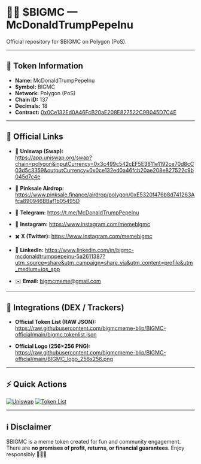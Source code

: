 # 🐸🍔 $BIGMC — McDonaldTrumpPepeInu

Official repository for $BIGMC on Polygon (PoS).

---

## 📌 Token Information
- **Name:** McDonaldTrumpPepeInu  
- **Symbol:** BIGMC  
- **Network:** Polygon (PoS)  
- **Chain ID:** 137  
- **Decimals:** 18  
- **Contract:** [0x0Ce132Ed0A46FcB20aE208E827522C9B045D7C4E](https://polygonscan.com/address/0x0Ce132Ed0A46FcB20aE208E827522C9B045D7C4E)

---

## 🔗 Official Links
- 🦄 **Uniswap (Swap):**  
  https://app.uniswap.org/swap?chain=polygon&inputCurrency=0x3c499c542cEF5E3811e1192ce70d8cC03d5c3359&outputCurrency=0x0ce132ed0a46fcb20ae208e827522c9b045d7c4e

- 🎁 **Pinksale Airdrop:**  
  https://www.pinksale.finance/airdrop/polygon/0xE5320f476b8d741263Afca890946BBaf1b05495D

- 💬 **Telegram:** https://t.me/McDonaldTrumpPepeInu  
- 📸 **Instagram:** https://www.instagram.com/memebigmc  
- ✖️ **X (Twitter):** https://www.instagram.com/memebigmc  
- 💼 **LinkedIn:** https://www.linkedin.com/in/bigmc-mcdonaldtrumppepeinu-5a2611387?utm_source=share&utm_campaign=share_via&utm_content=profile&utm_medium=ios_app  
- ✉️ **Email:** [bigmcmeme@gmail.com](mailto:bigmcmeme@gmail.com)

---

## 🧰 Integrations (DEX / Trackers)
- **Official Token List (RAW JSON):**  
  https://raw.githubusercontent.com/bigmcmeme-blip/BIGMC-official/main/bigmc.tokenlist.json

- **Official Logo (256×256 PNG):**  
  https://raw.githubusercontent.com/bigmcmeme-blip/BIGMC-official/main/BIGMC_logo_256x256.png

---

## ⚡ Quick Actions
[![Uniswap](https://img.shields.io/badge/Uniswap-Trade%20$BIGMC-pink?logo=uniswap)](https://app.uniswap.org/swap?chain=polygon&inputCurrency=0x3c499c542cEF5E3811e1192ce70d8cC03d5c3359&outputCurrency=0x0ce132ed0a46fcb20ae208e827522c9b045d7c4e)
[![Token List](https://img.shields.io/badge/Token%20List-RAW%20JSON-blue)](https://raw.githubusercontent.com/bigmcmeme-blip/BIGMC-official/main/bigmc.tokenlist.json)

---

## ℹ️ Disclaimer
$BIGMC is a meme token created for fun and community engagement.  
There are **no promises of profit, returns, or financial guarantees**. Enjoy responsibly 🐸🍔🚀
